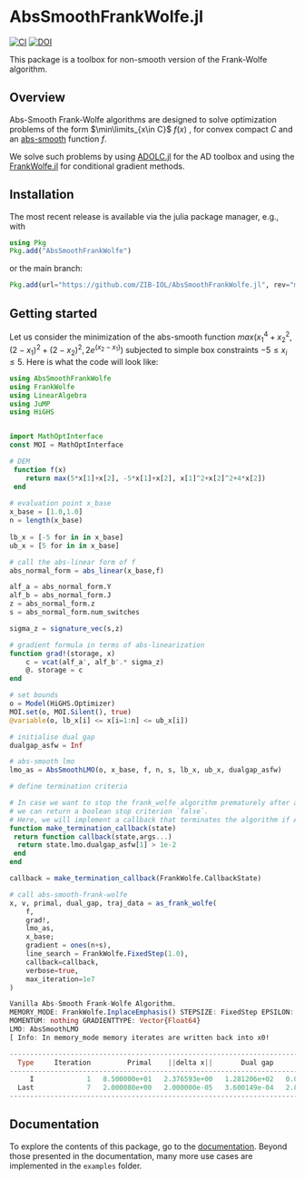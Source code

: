 # AbsSmoothFrankWolfe.jl

[![CI](https://github.com/ZIB-IOL/AbsSmoothFW.jl/actions/workflows/CI.yml/badge.svg)](https://github.com/ZIB-IOL/AbsSmoothFW.jl/actions/workflows/CI.yml)
[![DOI](https://zenodo.org/badge/793075266.svg)](https://zenodo.org/doi/10.5281/zenodo.11198550)

This package is a toolbox for non-smooth version of the Frank-Wolfe algorithm. 

## Overview 
Abs-Smooth Frank-Wolfe algorithms are designed to solve optimization problems of the form $\min\limits_{x\in C}$  $f(x)$ , for convex compact $C$ and an [abs-smooth](https://optimization-online.org/wp-content/uploads/2012/09/3597.pdf) function $f$. 

We solve such problems by using [ADOLC.jl](https://github.com/TimSiebert1/ADOLC.jl/tree/master) for the AD toolbox and using the [FrankWolfe.jl](https://github.com/ZIB-IOL/FrankWolfe.jl) for conditional gradient methods.


## Installation

The most recent release is available via the julia package manager, e.g., with

```julia
using Pkg
Pkg.add("AbsSmoothFrankWolfe")
```

or the main branch:

```julia
Pkg.add(url="https://github.com/ZIB-IOL/AbsSmoothFrankWolfe.jl", rev="main")
```

## Getting started

Let us consider the minimization of the abs-smooth function $max\big(x_1^4+x_2^2, (2-x_1)^2+(2-x_2)^2, 2e^{(x_2-x_1)}\big)$ subjected to simple box constraints $-5\leq x_i \leq 5$. Here is what the code will look like:

```julia
using AbsSmoothFrankWolfe
using FrankWolfe
using LinearAlgebra
using JuMP
using HiGHS


import MathOptInterface
const MOI = MathOptInterface

# DEM 
 function f(x)
 	return max(5*x[1]+x[2], -5*x[1]+x[2], x[1]^2+x[2]^2+4*x[2])
 end
  
# evaluation point x_base
x_base = [1.0,1.0]
n = length(x_base)
 
lb_x = [-5 for in in x_base] 
ub_x = [5 for in in x_base]

# call the abs-linear form of f
abs_normal_form = abs_linear(x_base,f)

alf_a = abs_normal_form.Y
alf_b = abs_normal_form.J 
z = abs_normal_form.z  
s = abs_normal_form.num_switches

sigma_z = signature_vec(s,z)

# gradient formula in terms of abs-linearization
function grad!(storage, x)
    c = vcat(alf_a', alf_b'.* sigma_z)
    @. storage = c
end

# set bounds
o = Model(HiGHS.Optimizer)
MOI.set(o, MOI.Silent(), true)
@variable(o, lb_x[i] <= x[i=1:n] <= ub_x[i])

# initialise dual gap 
dualgap_asfw = Inf

# abs-smooth lmo
lmo_as = AbsSmoothLMO(o, x_base, f, n, s, lb_x, ub_x, dualgap_asfw)

# define termination criteria

# In case we want to stop the frank_wolfe algorithm prematurely after a certain condition is met,
# we can return a boolean stop criterion `false`.
# Here, we will implement a callback that terminates the algorithm if ASFW Dual gap < eps.
function make_termination_callback(state)
 return function callback(state,args...)
  return state.lmo.dualgap_asfw[1] > 1e-2
 end
end

callback = make_termination_callback(FrankWolfe.CallbackState)

# call abs-smooth-frank-wolfe
x, v, primal, dual_gap, traj_data = as_frank_wolfe(
    f, 
    grad!, 
    lmo_as, 
    x_base;
    gradient = ones(n+s),
    line_search = FrankWolfe.FixedStep(1.0),
    callback=callback,
    verbose=true,
    max_iteration=1e7
)

Vanilla Abs-Smooth Frank-Wolfe Algorithm.
MEMORY_MODE: FrankWolfe.InplaceEmphasis() STEPSIZE: FixedStep EPSILON: 1.0e-7 MAXITERATION: 1.0e7 TYPE: Float64
MOMENTUM: nothing GRADIENTTYPE: Vector{Float64}
LMO: AbsSmoothLMO
[ Info: In memory_mode memory iterates are written back into x0!

-------------------------------------------------------------------------------------------------
  Type     Iteration         Primal    ||delta x||       Dual gap           Time         It/sec
-------------------------------------------------------------------------------------------------
     I             1   8.500000e+01   2.376593e+00   1.281206e+02   0.000000e+00            Inf
  Last             7   2.000080e+00   2.000000e-05   3.600149e-04   2.885519e+00   2.425907e+00
-------------------------------------------------------------------------------------------------

```

## Documentation
To explore the contents of this package, go to the [documentation](https://zib-iol.github.io/AbsSmoothFrankWolfe.jl/dev/).
Beyond those presented in the documentation, many more use cases are implemented in the `examples` folder.







